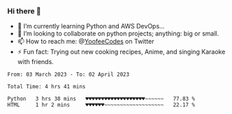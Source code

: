 ### Hi there 👋

<!--
**Sara-Pak/Sara-Pak** is a ✨ _special_ ✨ repository because its `README.md` (this file) appears on your GitHub profile.

Here are some ideas to get you started:
- 🤔 I’m looking for help with ...
- 💬 Ask me about ...
- 😄 Pronouns: ...


- 🔭 I’m currently working on getting certified in Google's IT Automation with Python and doing #100daysofcode in Python. 
-->
- 🌱 I’m currently learning Python and AWS DevOps...
- 👯 I’m looking to collaborate on python projects; anything: big or small.
- 📫 How to reach me: @[YoofeeCodes](https://twitter.com/YoofeeCodes) on Twitter
- ⚡ Fun fact: Trying out new cooking recipes, Anime, and singing Karaoke with friends.


<!--START_SECTION:waka-->

```text
From: 03 March 2023 - To: 02 April 2023

Total Time: 4 hrs 41 mins

Python   3 hrs 38 mins   ♥♥♥♥♥♥♥♥♥♥♥♥♥♥♥♥♥♥♥~~~~~~   77.83 %
HTML     1 hr 2 mins     ♥♥♥♥♥♥~~~~~~~~~~~~~~~~~~~   22.17 %
```

<!--END_SECTION:waka-->

